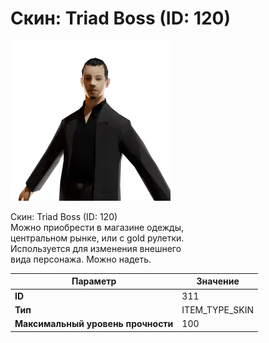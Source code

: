 # Скин: Triad Boss (ID: 120)

![Item Image](../img/311.webp?raw=true)

Скин: Triad Boss (ID: 120)<br>Можно приобрести в магазине одежды,<br>центральном рынке, или с gold рулетки.<br>Используется для изменения внешнего<br>вида персонажа. Можно надеть.


| Параметр | Значение |
|----------|----------|
| **ID** | 311 |
| **Тип** | ITEM_TYPE_SKIN |
| **Максимальный уровень прочности** | 100 |

